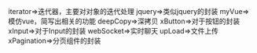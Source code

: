 iterator=>迭代器，主要对对象的迭代处理
jquery=>类似jquery的封装
myVue=>模仿vue，简写出相关的功能
deepCopy=>深拷贝
xButton=>对于按钮的封装
xInput=>对于Input的封装
webSocket=>实时聊天
upLoad=>文件上传
xPagination=>分页组件的封装